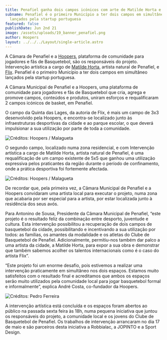 ```yaml
---
title: Penafiel ganha dois campos icónicos com arte de Matilde Horta e Flix
subname: Penafiel é o primeiro Município a ter dois campos em simultâneo
  lançados pela startup portuguesa
featured: false
publishDate: Jun 2nd 21
image: /assets/uploads/19_banner_penafiel.png
author: Hoopers
layout: ../../../Layout/single-article.astro
---
```

<!--StartFragment-->

A Câmara de Penafiel e a [Hoopers](https://hoopers.club/), plataforma de comunidade para jogadores e fãs de Basquetebol, são os responsáveis do projeto. Intervenção artística a cargo de [Matilde Horta](https://www.instagram.com/matildehorta/), artista natural de Penafiel, e [Flix](https://www.instagram.com/flixrobotico/). Penafiel é o primeiro Município a ter dois campos em simultâneo lançados pela startup portuguesa.

A Câmara Municipal de Penafiel e a Hoopers, uma plataforma de comunidade para jogadores e fãs de Basquetebol que cria, agrega e promove campos, conteúdos e produtos, uniram esforços e requalificaram 2 campos icónicos de basket, em Penafiel. 

O campo da Quinta das Lages, da autoria de Flix, é mais um campo de 3x3 desenvolvido pela Hoopers, e encontra-se localizado junto às infraestruturas desportivas da cidade e ao parque escolar, o que deverá impulsionar a sua utilização por parte de toda a comunidade.

<!--EndFragment-->

![Créditos: Hoopers / Malagueta](https://images.squarespace-cdn.com/content/v1/5f217fac8e24187c674282cd/1622616415705-PVNZJNWWOM9P6U5ZV18R/WhatsApp+Image+2021-05-28+at+21.09.28.jpeg?format=1500w "Créditos: Hoopers / Malagueta")

<!--StartFragment-->

O segundo campo, localizado numa zona residencial, e com Intervenção artística a cargo de Matilde Horta, artista natural de Penafiel, é uma requalificação de um campo existente de 5x5 que ganhou uma utilização expressiva pelos praticantes da região durante o período de confinamento, onde a prática desportiva foi fortemente afectada.

<!--EndFragment-->

![Créditos: Hoopers / Malagueta](https://images.squarespace-cdn.com/content/v1/5f217fac8e24187c674282cd/1622616332982-0DXJLKW2BQT7NQNQ1QMU/WhatsApp+Image+2021-06-02+at+07.45.04.jpeg?format=1500w "Créditos: Hoopers / Malagueta")

<!--StartFragment-->

De recordar que, pela primeira vez, a Câmara Municipal de Penafiel e a Hoopers convidaram uma artista local para executar o projeto, numa zona que acabaria por ser especial para a artista, por estar localizada junto à residência dos seus avós. 

Para Antonino de Sousa, Presidente da Câmara Municipal de Penafiel, “este projeto é o resultado feliz da combinação entre desporto, juventude e cultura. Esta intervenção possibilitou a recuperação de dois campos de basquetebol da cidade, possibilitando e incentivando a sua utilização por todos: as famílias, os amantes da modalidade e os atletas do Clube de Basquetebol de Penafiel. Adicionalmente, permitiu-nos também dar palco a uma artista da cidade, a Matilde Horta, para expor a sua obra e demonstrar que também sabemos acolher os talentos internacionais como é o caso do artista Flix”.

“Este projeto foi um enorme desafio, pois estivemos a realizar uma intervenção praticamente em simultâneo nos dois espaços. Estamos muito satisfeitos com o resultado final e acreditamos que ambos os espaços serão muito utilizados pela comunidade local para jogar basquetebol formal e informalmente”, explica André Costa, co-fundador da Hoopers.

<!--EndFragment-->

![Créditos: Pedro Ferreira](https://images.squarespace-cdn.com/content/v1/5f217fac8e24187c674282cd/1622616225405-ZOECKPO3TJ2HQJ51P8KB/194426622_861580857765904_7130697763554183276_n.jpg?format=1500w "Créditos: Pedro Ferreira")

<!--StartFragment-->

A intervenção artística está concluída e os espaços foram abertos ao público na passada sexta feira às 18h, numa pequena iniciativa que juntou os responsáveis do projeto, a comunidade local e os jovens do Clube de Basquetebol de Penafiel. Os trabalhos de intervenção arrancaram no dia 17 de maio e são parceiros desta iniciativa a Robbialac, a JOPINTO e a Sport Design.

<!--EndFragment-->